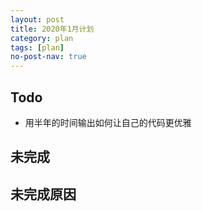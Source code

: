 ```yaml
---
layout: post
title: 2020年1月计划
category: plan
tags: [plan]
no-post-nav: true
---
```


## Todo
- 用半年的时间输出如何让自己的代码更优雅

## 未完成

## 未完成原因